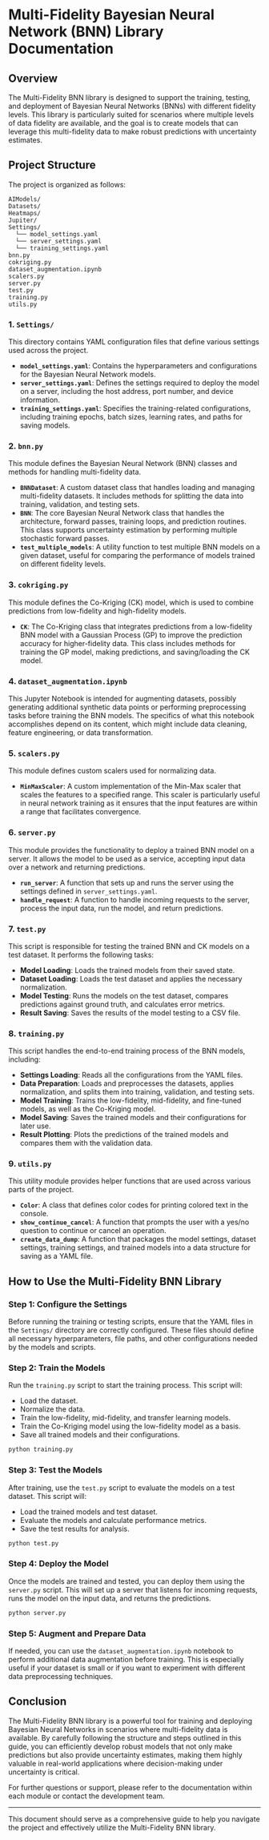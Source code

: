 # Multi-Fidelity Bayesian Neural Network (BNN) Library Documentation

## Overview

The Multi-Fidelity BNN library is designed to support the training, testing, and deployment of Bayesian Neural Networks (BNNs) with different fidelity levels. This library is particularly suited for scenarios where multiple levels of data fidelity are available, and the goal is to create models that can leverage this multi-fidelity data to make robust predictions with uncertainty estimates.

## Project Structure

The project is organized as follows:

```
AIModels/
Datasets/
Heatmaps/
Jupiter/
Settings/
  └── model_settings.yaml
  └── server_settings.yaml
  └── training_settings.yaml
bnn.py
cokriging.py
dataset_augmentation.ipynb
scalers.py
server.py
test.py
training.py
utils.py
```

### 1. `Settings/`

This directory contains YAML configuration files that define various settings used across the project.

- **`model_settings.yaml`**: Contains the hyperparameters and configurations for the Bayesian Neural Network models.
- **`server_settings.yaml`**: Defines the settings required to deploy the model on a server, including the host address, port number, and device information.
- **`training_settings.yaml`**: Specifies the training-related configurations, including training epochs, batch sizes, learning rates, and paths for saving models.

### 2. `bnn.py`

This module defines the Bayesian Neural Network (BNN) classes and methods for handling multi-fidelity data.

- **`BNNDataset`**: A custom dataset class that handles loading and managing multi-fidelity datasets. It includes methods for splitting the data into training, validation, and testing sets.
- **`BNN`**: The core Bayesian Neural Network class that handles the architecture, forward passes, training loops, and prediction routines. This class supports uncertainty estimation by performing multiple stochastic forward passes.
- **`test_multiple_models`**: A utility function to test multiple BNN models on a given dataset, useful for comparing the performance of models trained on different fidelity levels.

### 3. `cokriging.py`

This module defines the Co-Kriging (CK) model, which is used to combine predictions from low-fidelity and high-fidelity models.

- **`CK`**: The Co-Kriging class that integrates predictions from a low-fidelity BNN model with a Gaussian Process (GP) to improve the prediction accuracy for higher-fidelity data. This class includes methods for training the GP model, making predictions, and saving/loading the CK model.

### 4. `dataset_augmentation.ipynb`

This Jupyter Notebook is intended for augmenting datasets, possibly generating additional synthetic data points or performing preprocessing tasks before training the BNN models. The specifics of what this notebook accomplishes depend on its content, which might include data cleaning, feature engineering, or data transformation.

### 5. `scalers.py`

This module defines custom scalers used for normalizing data.

- **`MinMaxScaler`**: A custom implementation of the Min-Max scaler that scales the features to a specified range. This scaler is particularly useful in neural network training as it ensures that the input features are within a range that facilitates convergence.

### 6. `server.py`

This module provides the functionality to deploy a trained BNN model on a server. It allows the model to be used as a service, accepting input data over a network and returning predictions.

- **`run_server`**: A function that sets up and runs the server using the settings defined in `server_settings.yaml`.
- **`handle_request`**: A function to handle incoming requests to the server, process the input data, run the model, and return predictions.

### 7. `test.py`

This script is responsible for testing the trained BNN and CK models on a test dataset. It performs the following tasks:

- **Model Loading**: Loads the trained models from their saved state.
- **Dataset Loading**: Loads the test dataset and applies the necessary normalization.
- **Model Testing**: Runs the models on the test dataset, compares predictions against ground truth, and calculates error metrics.
- **Result Saving**: Saves the results of the model testing to a CSV file.

### 8. `training.py`

This script handles the end-to-end training process of the BNN models, including:

- **Settings Loading**: Reads all the configurations from the YAML files.
- **Data Preparation**: Loads and preprocesses the datasets, applies normalization, and splits them into training, validation, and testing sets.
- **Model Training**: Trains the low-fidelity, mid-fidelity, and fine-tuned models, as well as the Co-Kriging model.
- **Model Saving**: Saves the trained models and their configurations for later use.
- **Result Plotting**: Plots the predictions of the trained models and compares them with the validation data.

### 9. `utils.py`

This utility module provides helper functions that are used across various parts of the project.

- **`Color`**: A class that defines color codes for printing colored text in the console.
- **`show_continue_cancel`**: A function that prompts the user with a yes/no question to continue or cancel an operation.
- **`create_data_dump`**: A function that packages the model settings, dataset settings, training settings, and trained models into a data structure for saving as a YAML file.

## How to Use the Multi-Fidelity BNN Library

### Step 1: Configure the Settings
Before running the training or testing scripts, ensure that the YAML files in the `Settings/` directory are correctly configured. These files should define all necessary hyperparameters, file paths, and other configurations needed by the models and scripts.

### Step 2: Train the Models
Run the `training.py` script to start the training process. This script will:
- Load the dataset.
- Normalize the data.
- Train the low-fidelity, mid-fidelity, and transfer learning models.
- Train the Co-Kriging model using the low-fidelity model as a basis.
- Save all trained models and their configurations.

```bash
python training.py
```

### Step 3: Test the Models
After training, use the `test.py` script to evaluate the models on a test dataset. This script will:
- Load the trained models and test dataset.
- Evaluate the models and calculate performance metrics.
- Save the test results for analysis.

```bash
python test.py
```

### Step 4: Deploy the Model
Once the models are trained and tested, you can deploy them using the `server.py` script. This will set up a server that listens for incoming requests, runs the model on the input data, and returns the predictions.

```bash
python server.py
```

### Step 5: Augment and Prepare Data
If needed, you can use the `dataset_augmentation.ipynb` notebook to perform additional data augmentation before training. This is especially useful if your dataset is small or if you want to experiment with different data preprocessing techniques.

## Conclusion

The Multi-Fidelity BNN library is a powerful tool for training and deploying Bayesian Neural Networks in scenarios where multi-fidelity data is available. By carefully following the structure and steps outlined in this guide, you can efficiently develop robust models that not only make predictions but also provide uncertainty estimates, making them highly valuable in real-world applications where decision-making under uncertainty is critical.

For further questions or support, please refer to the documentation within each module or contact the development team.

---

This document should serve as a comprehensive guide to help you navigate the project and effectively utilize the Multi-Fidelity BNN library.
